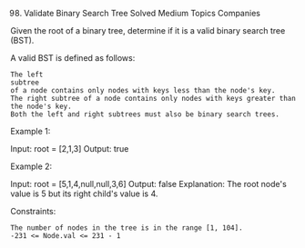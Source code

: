 98. Validate Binary Search Tree
Solved
Medium
Topics
Companies

Given the root of a binary tree, determine if it is a valid binary search tree (BST).

A valid BST is defined as follows:

    The left
    subtree
    of a node contains only nodes with keys less than the node's key.
    The right subtree of a node contains only nodes with keys greater than the node's key.
    Both the left and right subtrees must also be binary search trees.

 

Example 1:

Input: root = [2,1,3]
Output: true

Example 2:

Input: root = [5,1,4,null,null,3,6]
Output: false
Explanation: The root node's value is 5 but its right child's value is 4.

 

Constraints:

    The number of nodes in the tree is in the range [1, 104].
    -231 <= Node.val <= 231 - 1


